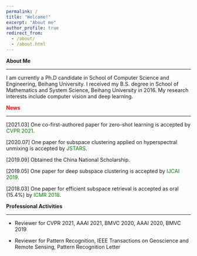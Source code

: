 ```yaml
---
permalink: /
title: "Welcome!"
excerpt: "About me"
author_profile: true
redirect_from: 
  - /about/
  - /about.html
---
```


**About Me**

---
I am currently a Ph.D candidate in School of Computer Science and Engineering, Beihang University. I received my B.S. degree in School of Mathematics and System Science, Beihang University in 2016. My research interests include computer vision and deep learning.

**<font color=red>News</font>**

---

[2021.03] One co-first-authored paper for zero-shot learning is accepted by <font color=green>CVPR 2021</font>.

[2020.07] One paper for subspace clustering applied on hyperspectral unmixing is accepted by <font color=green>JSTARS</font>.

[2019.09] Obtained the China National Scholarship.

[2019.05] One paper for deep subspace clustering is accepted by <font color=green>IJCAI 2019</font>.

[2018.03] One paper for efficient subspace retrieval is accepted as oral (15.4%) by <font color=green>ICMR 2018</font>.


**Professional Activities**

---

- Reviewer for CVPR 2021, AAAI 2021, BMVC 2020, AAAI 2020, BMVC 2019

- Reviewer for Pattern Recognition, IEEE Transactions on Geoscience and Remote Sensing, Pattern Recognition Letter